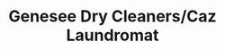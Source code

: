 ---
title: "Genesee Dry Cleaners/Caz Laundromat"
url: /cazenovia/genesee-dry-cleaners-caz-laundromat/
shop: Wäscherei
---